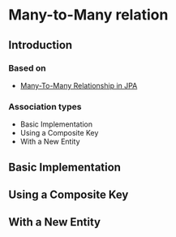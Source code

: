 # Many-to-Many relation
## Introduction
### Based on
* [Many-To-Many Relationship in JPA](https://www.baeldung.com/jpa-many-to-many)
### Association types
* Basic Implementation
* Using a Composite Key
* With a New Entity
## Basic Implementation
## Using a Composite Key
## With a New Entity

